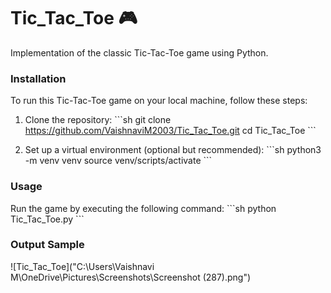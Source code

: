 # Tic_Tac_Toe 🎮
Implementation of the classic Tic-Tac-Toe game using Python.

### Installation
To run this Tic-Tac-Toe game on your local machine, follow these steps:

1. Clone the repository:
\`\`\`sh
git clone https://github.com/VaishnaviM2003/Tic_Tac_Toe.git
cd Tic_Tac_Toe
\`\`\`

2. Set up a virtual environment (optional but recommended):
\`\`\`sh
python3 -m venv venv
source venv/scripts/activate
\`\`\`

### Usage
Run the game by executing the following command:
\`\`\`sh
python Tic_Tac_Toe.py
\`\`\`

### Output Sample
![Tic_Tac_Toe]("C:\Users\Vaishnavi M\OneDrive\Pictures\Screenshots\Screenshot (287).png")
